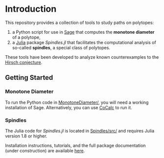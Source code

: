 # Introduction

This repository provides a collection of tools to study paths on polytopes:
1. a Python script for use in [Sage](https://www.sagemath.org/) that computes the **monotone diameter** of a polytope,
2. a [Julia](https://julialang.org/) package *Spindles.jl* that facilitates the computational analysis of so-called **spindles**, a special class of polytopes.

These tools have been developed to analyze known counterexamples to the [Hirsch conjecture](https://en.wikipedia.org/wiki/Hirsch_conjecture).


## Getting Started

### Monotone Diameter
To run the Python code in [MonotoneDiameter/](MonotoneDiameter/), you will need a working installation of Sage. Alternatively, you can use [CoCalc](https://cocalc.com/) to run it.

### Spindles
The Julia code for *Spindles.jl* is located in [Spindles/src/](Spindles/src/) and requires Julia version 1.8 or higher.

Installation instructions, tutorials, and the full package documentation (under construction) are available [here](https://ma-b.github.io/hirsch-walks/dev/).